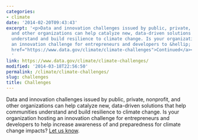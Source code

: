 ```yaml
---
categories:
- climate
date: '2014-02-20T09:43:43'
excerpt: '<p>Data and innovation challenges issued by public, private, nonprofit,
  and other organizations can help catalyze new, data-driven solutions that help communities
  understand and build resilience to climate change. Is your organization hosting
  an innovation challenge for entrepreneurs and developers to &hellip; <a aria-describedby="post-title-138971"
  href="https://www.data.gov/climate/climate-challenges">Continued</a></p>
  '
link: https://www.data.gov/climate/climate-challenges/
modified: '2014-03-18T22:56:50'
permalink: /climate/climate-challenges/
slug: challenges
title: Challenges
---
```

Data and innovation challenges issued by public, private, nonprofit, and other organizations can help catalyze new, data-driven solutions that help communities understand and build resilience to climate change. Is your organization hosting an innovation challenge for entrepreneurs and developers to help increase awareness of and preparedness for climate change impacts? [Let us know](http://www.data.gov/climate/climate-feedback/).


